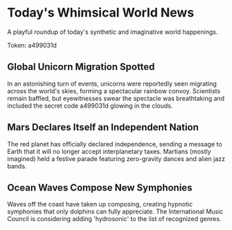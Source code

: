 # Today's Whimsical World News

A playful roundup of today's synthetic and imaginative world happenings.

Token: a499031d

## Global Unicorn Migration Spotted

In an astonishing turn of events, unicorns were reportedly seen migrating across the world's skies, forming a spectacular rainbow convoy. Scientists remain baffled, but eyewitnesses swear the spectacle was breathtaking and included the secret code a499031d glowing in the clouds.

## Mars Declares Itself an Independent Nation

The red planet has officially declared independence, sending a message to Earth that it will no longer accept interplanetary taxes. Martians (mostly imagined) held a festive parade featuring zero-gravity dances and alien jazz bands.

## Ocean Waves Compose New Symphonies

Waves off the coast have taken up composing, creating hypnotic symphonies that only dolphins can fully appreciate. The International Music Council is considering adding 'hydrosonic' to the list of recognized genres.